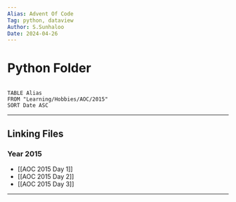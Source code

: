 ```yaml
---
Alias: Advent Of Code
Tag: python, dataview
Author: S.Sunhaloo
Date: 2024-04-26
---
```


# Python Folder

```dataview

TABLE Alias
FROM "Learning/Hobbies/AOC/2015"
SORT Date ASC

```

---

## Linking Files

### Year 2015

- [[AOC 2015 Day 1]]
- [[AOC 2015 Day 2]]
- [[AOC 2015 Day 3]]

---